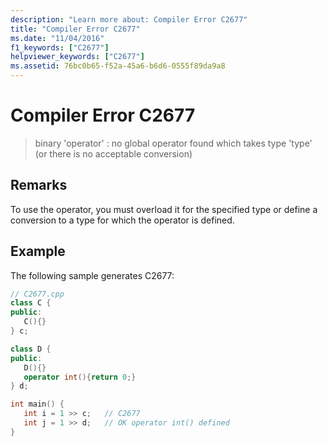 ```yaml
---
description: "Learn more about: Compiler Error C2677"
title: "Compiler Error C2677"
ms.date: "11/04/2016"
f1_keywords: ["C2677"]
helpviewer_keywords: ["C2677"]
ms.assetid: 76bc0b65-f52a-45a6-b6d6-0555f89da9a8
---
```

# Compiler Error C2677

> binary 'operator' : no global operator found which takes type 'type' (or there is no acceptable conversion)

## Remarks

To use the operator, you must overload it for the specified type or define a conversion to a type for which the operator is defined.

## Example

The following sample generates C2677:

```cpp
// C2677.cpp
class C {
public:
   C(){}
} c;

class D {
public:
   D(){}
   operator int(){return 0;}
} d;

int main() {
   int i = 1 >> c;   // C2677
   int j = 1 >> d;   // OK operator int() defined
}
```
